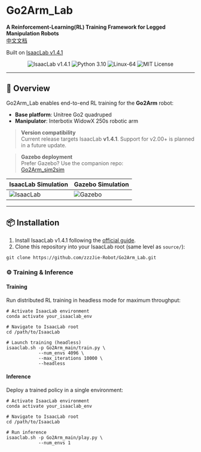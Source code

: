 # Go2Arm_Lab  
**A Reinforcement-Learning(RL) Training Framework for Legged Manipulation Robots**  
[中文文档](https://github.com/zzzJie-Robot/Go2Arm_Lab/blob/main/README_CN.md "中文文档")  

Built on [IsaacLab v1.4.1](https://isaac-sim.github.io/IsaacLab/v1.4.1)  

<p align="center">
  <img src="https://img.shields.io/badge/IsaacLab-v1.4.1-blue" alt="IsaacLab v1.4.1" />
  <img src="https://img.shields.io/badge/Python-3.10-blue" alt="Python 3.10" />
  <img src="https://img.shields.io/badge/Platform-Linux--64-orange" alt="Linux-64" />
  <img src="https://img.shields.io/badge/License-MIT-green" alt="MIT License" />
</p>

---

## 🚀 Overview  
Go2Arm_Lab enables end-to-end RL training for the **Go2Arm** robot:  
- **Base platform**: Unitree Go2 quadruped  
- **Manipulator**: Interbotix WidowX 250s robotic arm  

> **Version compatibility**  
> Current release targets IsaacLab **v1.4.1**. Support for v2.00+ is planned in a future update.

> **Gazebo deployment**  
> Prefer Gazebo? Use the companion repo:  
> [Go2Arm_sim2sim](https://github.com/zzzJie-Robot/Go2Arm_Lab)  

| IsaacLab Simulation | Gazebo Simulation |
|---------------------|-------------------|
| ![IsaacLab](https://via.placeholder.com/300x150/0a84ff/ffffff?text=IsaacLab) | ![Gazebo](https://via.placeholder.com/300x150/ff6b6b/ffffff?text=Gazebo) |

---

## 📦 Installation  
1. Install IsaacLab v1.4.1 following the [official guide](https://isaac-sim.github.io/IsaacLab/v1.4.1/source/setup/installation/index.html).  
2. Clone this repository into your IsaacLab root (same level as `source/`):

```
git clone https://github.com/zzzJie-Robot/Go2Arm_Lab.git
```


### ⚙️ Training & Inference  

#### Training  
Run distributed RL training in headless mode for maximum throughput:

```
# Activate IsaacLab environment
conda activate your_isaaclab_env

# Navigate to IsaacLab root
cd /path/to/IsaacLab

# Launch training (headless)
isaaclab.sh -p Go2Arm_main/train.py \
            --num_envs 4096 \
            --max_iterations 10000 \
            --headless
```

#### Inference  
Deploy a trained policy in a single environment:

```
# Activate IsaacLab environment  
conda activate your_isaaclab_env
```

```
# Navigate to IsaacLab root  
cd /path/to/IsaacLab

# Run inference
isaaclab.sh -p Go2Arm_main/play.py \
            --num_envs 1
```
